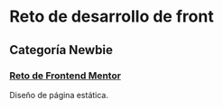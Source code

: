 # Reto de desarrollo de front

## Categoría Newbie

### [Reto de Frontend Mentor](https://www.frontendmentor.io/challenges/four-card-feature-section-weK1eFYK)

Diseño de página estática.
